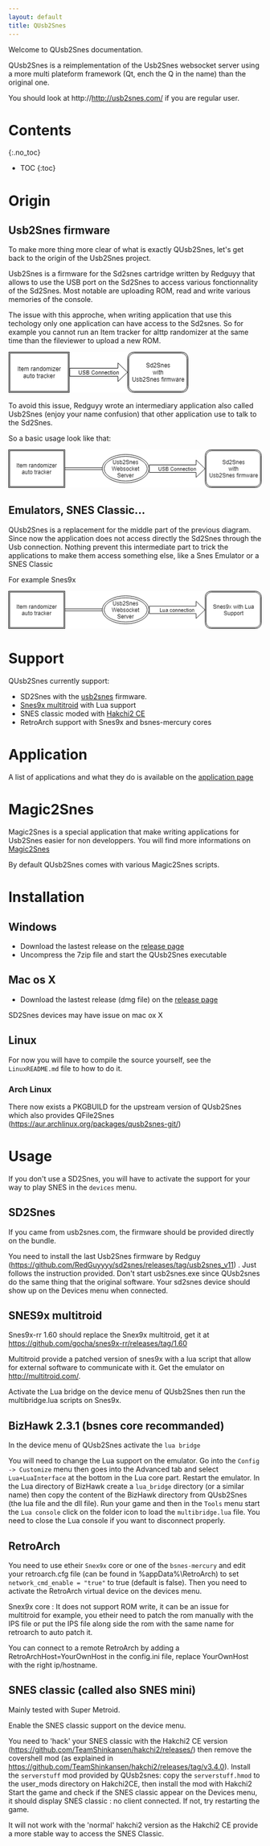 ```yaml
---
layout: default
title: QUsb2Snes
---
```


Welcome to QUsb2Snes documentation.

QUsb2Snes is a reimplementation of the Usb2Snes websocket server using a more multi plateform framework (Qt, ench the Q in the name) than the original one.

You should look at http://http://usb2snes.com/ if you are regular user.

# Contents
{:.no_toc}

* TOC
{:toc}

# Origin

## Usb2Snes firmware

To make more thing more clear of what is exactly QUsb2Snes, let's get back to the origin of the Usb2Snes project.

Usb2Snes is a firmware for the Sd2snes cartridge written by Redguyy that allows to use the USB port on the Sd2Snes to access various fonctionnality of the Sd2Snes. Most notable are uploading ROM, read and write various memories of the console.

The issue with this approche, when writing application that use this techology only one application can have access to the Sd2snes. So for example you cannot run an Item tracker for alttp randomizer at the same time than the fileviewer to upload a new ROM.

![Direct access](images/directaccess.png)

To avoid this issue, Redguyy wrote an intermediary application also called Usb2Snes (enjoy your name confusion) that other application use to talk to the Sd2Snes.

So a basic usage look like that:

![Websocket access](images/wsaccess.png)

## Emulators, SNES Classic...

QUsb2Snes is a replacement for the middle part of the previous diagram. Since now the application
does not access directly the Sd2Snes through the Usb connection. Nothing prevent this intermediate part to trick the applications to make them access something else, like a Snes Emulator or a SNES Classic

For example Snes9x

![Lua connection](images/luaconnection.png)


# Support

QUsb2Snes currently support:

* SD2Snes with the [usb2snes](https://github.com/RedGuyyyy/sd2snes/releases) firmware.
* [Snes9x multitroid](https://drive.google.com/open?id=1_ej-pwWtCAHYXIrvs5Hro16A1s9Hi3Jz) with Lua support
* SNES classic moded with [Hakchi2 CE](https://github.com/TeamShinkansen/hakchi2/releases)
* RetroArch support with Snes9x and bsnes-mercury cores

# Application

A list of applications and what they do is available on the [application page](https://skarsnik.github.io/QUsb2snes/Application)

# Magic2Snes

Magic2Snes is a special application that make writing applications for Usb2Snes easier for non developpers. You will find more informations on [Magic2Snes](https://github.com/Skarsnik/Magic2snes/wiki)

By default QUsb2Snes comes with various Magic2Snes scripts.

# Installation

## Windows

* Download the lastest release on the [release page](https://github.com/Skarsnik/QUsb2snes/releases)
* Uncompress the 7zip file and start the QUsb2Snes executable

## Mac os X

* Download the lastest release (dmg file) on the [release page](https://github.com/Skarsnik/QUsb2snes/releases)

SD2Snes devices may have issue on mac ox X

## Linux

For now you will have to compile the source yourself, see the `LinuxREADME.md` file to how to do it.

### Arch Linux
There now exists a PKGBUILD for the upstream version of QUsb2Snes which also provides QFile2Snes (https://aur.archlinux.org/packages/qusb2snes-git/)

# Usage

If you don't use a SD2Snes, you will have to activate the support for your way to play SNES in the `devices` menu.

## SD2Snes

If you came from usb2snes.com, the firmware should be provided directly on the bundle.

You need to install the last Usb2Snes firmware by Redguy (https://github.com/RedGuyyyy/sd2snes/releases/tag/usb2snes_v11) . Just follows the instruction provided. Don't start usb2snes.exe since QUsb2snes do the same thing that the original software. Your sd2snes device should show up on the Devices menu when connected.

## SNES9x multitroid

Snes9x-rr 1.60 should replace the Snex9x multitroid, get it at https://github.com/gocha/snes9x-rr/releases/tag/1.60

Multitroid provide a patched version of snes9x with a lua script that allow for external software to communicate with it. Get the emulator on http://multitroid.com/. 

Activate the Lua bridge on the device menu of QUsb2Snes then run the multibridge.lua scripts on Snes9x.

## BizHawk 2.3.1 (bsnes core recommanded)

In the device menu of QUsb2Snes activate the `lua bridge`

You will need to change the Lua support on the emulator. Go into the `Config -> Customize` menu then goes into the Advanced tab and select `Lua+LuaInterface` at the bottom in the Lua core part. Restart the emulator.
In the Lua directory of BizHawk create a `lua_bridge` directory (or a similar name) then copy the content of the BizHawk directory from QUsb2Snes (the lua file and the dll file).
Run your game and then in the `Tools` menu start the `Lua console` click on the folder icon to load the `multibridge.lua` file. You need to close the Lua console if you want to disconnect properly.


## RetroArch

You need to use etheir `Snex9x` core or one of the `bsnes-mercury` and edit your retroarch.cfg file (can be found in %appData%\RetroArch) to set `network_cmd_enable = "true"` to true (default is false). Then you need to activate the RetroArch virtual device on the devices menu.

Snex9x core :  It does not support ROM write, it can be an issue for multitroid for example, you etheir need to patch the rom manually with the IPS file or put the IPS file along side the rom with the same name for retroarch to auto patch it.

You can connect to a remote RetroArch by adding a RetroArchHost=YourOwnHost in the config.ini file, replace YourOwnHost with the right ip/hostname.

## SNES classic (called also SNES mini)

Mainly tested with Super Metroid.

Enable the SNES classic support on the device menu.

You need to 'hack' your SNES classic with the Hakchi2 CE version (https://github.com/TeamShinkansen/hakchi2/releases/) then remove the covershell mod (as explained in https://github.com/TeamShinkansen/hakchi2/releases/tag/v3.4.0). Install the `serverstuff` mod provided by QUsb2snes: copy the `serverstuff.hmod` to the user_mods directory on Hakchi2CE, then install the mod with Hakchi2 Start the game and check if the SNES classic appear on the Devices menu, it should display SNES classic : no client connected. If not, try restarting the game.

It will not work with the 'normal' hakchi2 version as the Hakchi2 CE provide a more stable way to access the SNES Classic.
